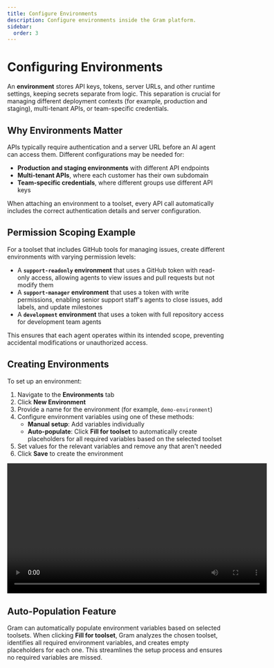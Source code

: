 ```yaml
---
title: Configure Environments
description: Configure environments inside the Gram platform.
sidebar:
  order: 3
---
```


# Configuring Environments

An **environment** stores API keys, tokens, server URLs, and other runtime settings, keeping secrets separate from logic. This separation is crucial for managing different deployment contexts (for example, production and staging), multi-tenant APIs, or team-specific credentials.

## Why Environments Matter

APIs typically require authentication and a server URL before an AI agent can access them. Different configurations may be needed for:

- **Production and staging environments** with different API endpoints
- **Multi-tenant APIs**, where each customer has their own subdomain
- **Team-specific credentials**, where different groups use different API keys

When attaching an environment to a toolset, every API call automatically includes the correct authentication details and server configuration.

## Permission Scoping Example

For a toolset that includes GitHub tools for managing issues, create different environments with varying permission levels:

- A **`support-readonly` environment** that uses a GitHub token with read-only access, allowing agents to view issues and pull requests but not modify them
- A **`support-manager` environment** that uses a token with write permissions, enabling senior support staff's agents to close issues, add labels, and update milestones
- A **`development` environment** that uses a token with full repository access for development team agents

This ensures that each agent operates within its intended scope, preventing accidental modifications or unauthorized access.

## Creating Environments

To set up an environment:

1. Navigate to the **Environments** tab
2. Click **New Environment**
3. Provide a name for the environment (for example, `demo-environment`)
4. Configure environment variables using one of these methods:
   - **Manual setup**: Add variables individually
   - **Auto-populate**: Click **Fill for toolset** to automatically create placeholders for all required variables based on the selected toolset
5. Set values for the relevant variables and remove any that aren't needed
6. Click **Save** to create the environment

<video width="600" controls>
  <source src="/img/blog/concepts/creating-environment.mp4" type="video/mp4" />
    Your browser does not support the video tag.
</video>

## Auto-Population Feature

Gram can automatically populate environment variables based on selected toolsets. When clicking **Fill for toolset**, Gram analyzes the chosen toolset, identifies all required environment variables, and creates empty placeholders for each one. This streamlines the setup process and ensures no required variables are missed.
